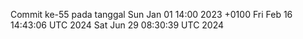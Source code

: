 Commit ke-55 pada tanggal Sun Jan 01 14:00 2023 +0100
Fri Feb 16 14:43:06 UTC 2024
Sat Jun 29 08:30:39 UTC 2024
